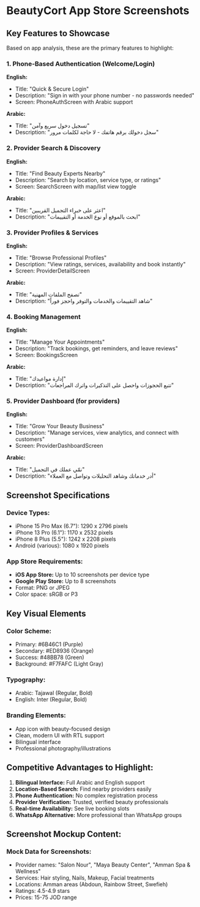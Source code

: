 # BeautyCort App Store Screenshots

## Key Features to Showcase

Based on app analysis, these are the primary features to highlight:

### 1. Phone-Based Authentication (Welcome/Login)
**English:**
- Title: "Quick & Secure Login"
- Description: "Sign in with your phone number - no passwords needed"
- Screen: PhoneAuthScreen with Arabic support

**Arabic:**
- Title: "تسجيل دخول سريع وآمن"
- Description: "سجل دخولك برقم هاتفك - لا حاجة لكلمات مرور"

### 2. Provider Search & Discovery
**English:**
- Title: "Find Beauty Experts Nearby"
- Description: "Search by location, service type, or ratings"
- Screen: SearchScreen with map/list view toggle

**Arabic:**
- Title: "اعثر على خبراء التجميل القريبين"
- Description: "ابحث بالموقع أو نوع الخدمة أو التقييمات"

### 3. Provider Profiles & Services
**English:**
- Title: "Browse Professional Profiles"
- Description: "View ratings, services, availability and book instantly"
- Screen: ProviderDetailScreen

**Arabic:**
- Title: "تصفح الملفات المهنية"
- Description: "شاهد التقييمات والخدمات والتوفر واحجز فوراً"

### 4. Booking Management
**English:**
- Title: "Manage Your Appointments"
- Description: "Track bookings, get reminders, and leave reviews"
- Screen: BookingsScreen

**Arabic:**
- Title: "إدارة مواعيدك"
- Description: "تتبع الحجوزات واحصل على التذكيرات واترك المراجعات"

### 5. Provider Dashboard (for providers)
**English:**
- Title: "Grow Your Beauty Business"
- Description: "Manage services, view analytics, and connect with customers"
- Screen: ProviderDashboardScreen

**Arabic:**
- Title: "نمّي عملك في التجميل"
- Description: "أدر خدماتك وشاهد التحليلات وتواصل مع العملاء"

## Screenshot Specifications

### Device Types:
- iPhone 15 Pro Max (6.7"): 1290 x 2796 pixels
- iPhone 13 Pro (6.1"): 1170 x 2532 pixels  
- iPhone 8 Plus (5.5"): 1242 x 2208 pixels
- Android (various): 1080 x 1920 pixels

### App Store Requirements:
- **iOS App Store:** Up to 10 screenshots per device type
- **Google Play Store:** Up to 8 screenshots
- Format: PNG or JPEG
- Color space: sRGB or P3

## Key Visual Elements

### Color Scheme:
- Primary: #6B46C1 (Purple)
- Secondary: #ED8936 (Orange)
- Success: #48BB78 (Green)
- Background: #F7FAFC (Light Gray)

### Typography:
- Arabic: Tajawal (Regular, Bold)
- English: Inter (Regular, Bold)

### Branding Elements:
- App icon with beauty-focused design
- Clean, modern UI with RTL support
- Bilingual interface
- Professional photography/illustrations

## Competitive Advantages to Highlight:

1. **Bilingual Interface:** Full Arabic and English support
2. **Location-Based Search:** Find nearby providers easily  
3. **Phone Authentication:** No complex registration process
4. **Provider Verification:** Trusted, verified beauty professionals
5. **Real-time Availability:** See live booking slots
6. **WhatsApp Alternative:** More professional than WhatsApp groups

## Screenshot Mockup Content:

### Mock Data for Screenshots:
- Provider names: "Salon Nour", "Maya Beauty Center", "Amman Spa & Wellness"
- Services: Hair styling, Nails, Makeup, Facial treatments
- Locations: Amman areas (Abdoun, Rainbow Street, Swefieh)
- Ratings: 4.5-4.9 stars
- Prices: 15-75 JOD range